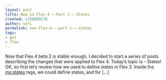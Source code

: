```yaml
---
layout: post
title: New in Flex 4 – Part 1 – States
created: 1258009176
author: sefi
permalink: new-flex-4-–-part-1-–-states
tags:
- gwt
- flex
---
```

Now that Flex 4 beta 2 is stable enough, I decided to start a series of posts describing the changes that were applied to Flex 4. Today’s topic is – States! OK, so first let’s review how we used to define states in Flex 3. Inside the <mx:states> tags, we could define states, and for [...]<img alt="" border="0" src="http://stats.wordpress.com/b.gif?host=flexblackbelt.wordpress.com&blog=5633522&post=195&subd=flexblackbelt&ref=&feed=1" width="1" height="1" />
